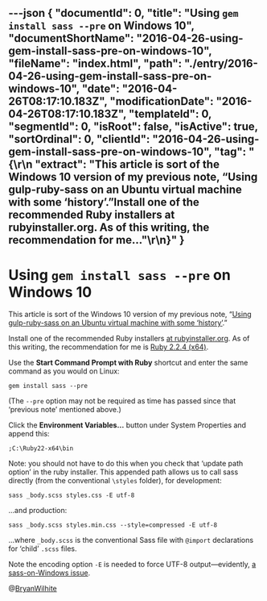 ---json
{
  "documentId": 0,
  "title": "Using `gem install sass --pre` on Windows 10",
  "documentShortName": "2016-04-26-using-gem-install-sass-pre-on-windows-10",
  "fileName": "index.html",
  "path": "./entry/2016-04-26-using-gem-install-sass-pre-on-windows-10",
  "date": "2016-04-26T08:17:10.183Z",
  "modificationDate": "2016-04-26T08:17:10.183Z",
  "templateId": 0,
  "segmentId": 0,
  "isRoot": false,
  "isActive": true,
  "sortOrdinal": 0,
  "clientId": "2016-04-26-using-gem-install-sass-pre-on-windows-10",
  "tag": "{\r\n  \"extract\": \"This article is sort of the Windows 10 version of my previous note, “Using gulp-ruby-sass on an Ubuntu virtual machine with some ‘history’.”Install one of the recommended Ruby installers at rubyinstaller.org. As of this writing, the recommendation for me...\"\r\n}"
}
---

# Using `gem install sass --pre` on Windows 10

This article is sort of the Windows 10 version of my previous note, “[Using gulp-ruby-sass on an Ubuntu virtual machine with some ‘history’](http://songhayblog.azurewebsites.net/).”

Install one of the recommended Ruby installers [at rubyinstaller.org](http://rubyinstaller.org/downloads/). As of this writing, the recommendation for me is [Ruby 2.2.4 (x64)](http://dl.bintray.com/oneclick/rubyinstaller/rubyinstaller-2.2.4-x64.exe).

Use the **Start Command Prompt with Ruby** shortcut and enter the same command as you would on Linux:

```shell
gem install sass --pre
```

(The `--pre` option may not be required as time has passed since that ‘previous note’ mentioned above.)

Click the **Environment Variables…** button under System Properties and append this:

```plaintext
;C:\Ruby22-x64\bin
```

Note: you should not have to do this when you check that ‘update path option’ in the ruby installer. This appended path allows us to call sass directly (from the conventional `\styles` folder), for development:

```shell
sass _body.scss styles.css -E utf-8
```

…and production:

```shell
sass _body.scss styles.min.css --style=compressed -E utf-8
```

…where `_body.scss` is the conventional Sass file with `@import` declarations for ‘child’ `.scss` files.

Note the encoding option `-E` is needed to force UTF-8 output—evidently, [a sass-on-Windows issue](http://blog.pixelastic.com/2014/09/06/compass-utf-8-encoding-on-windows/).

@[BryanWilhite](https://twitter.com/BryanWilhite)
